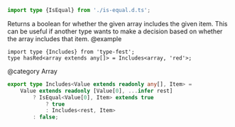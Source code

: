``` typescript
import type {IsEqual} from './is-equal.d.ts';
```

Returns a boolean for whether the given array includes the given item.
This can be useful if another type wants to make a decision based on whether the array includes that item.
@example

    import type {Includes} from 'type-fest';
    type hasRed<array extends any[]> = Includes<array, 'red'>;

@category Array

``` typescript
export type Includes<Value extends readonly any[], Item> =
    Value extends readonly [Value[0], ...infer rest]
        ? IsEqual<Value[0], Item> extends true
            ? true
            : Includes<rest, Item>
        : false;
```